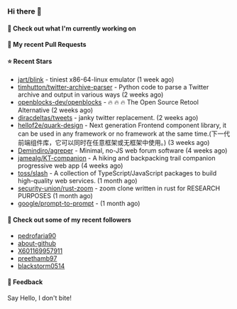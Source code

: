 ### Hi there 👋

#### 👷 Check out what I'm currently working on

#### 🔨 My recent Pull Requests


#### ⭐ Recent Stars

- [jart/blink](https://github.com/jart/blink) - tiniest x86-64-linux emulator (1 week ago)
- [timhutton/twitter-archive-parser](https://github.com/timhutton/twitter-archive-parser) - Python code to parse a Twitter archive and output in various ways (2 weeks ago)
- [openblocks-dev/openblocks](https://github.com/openblocks-dev/openblocks) - 🔥 🔥 🔥 The Open Source Retool Alternative (2 weeks ago)
- [diracdeltas/tweets](https://github.com/diracdeltas/tweets) - janky twitter replacement. (2 weeks ago)
- [hellof2e/quark-design](https://github.com/hellof2e/quark-design) - Next generation Frontend component library, it can be used in any framework or no framework at the same time.(下一代前端组件库，它可以同时在任意框架或无框架中使用。) (3 weeks ago)
- [Demindiro/agreper](https://github.com/Demindiro/agreper) - Minimal, no-JS web forum software (4 weeks ago)
- [jamealg/KT-companion](https://github.com/jamealg/KT-companion) - A hiking and backpacking trail companion progressive web app (4 weeks ago)
- [toss/slash](https://github.com/toss/slash) - A collection of TypeScript/JavaScript packages to build high-quality web services. (1 month ago)
- [security-union/rust-zoom](https://github.com/security-union/rust-zoom) - zoom clone written in rust for RESEARCH PURPOSES (1 month ago)
- [google/prompt-to-prompt](https://github.com/google/prompt-to-prompt) -  (1 month ago)

#### 👯 Check out some of my recent followers

- [pedrofaria90](https://github.com/pedrofaria90)
- [about-github](https://github.com/about-github)
- [X601169957911](https://github.com/X601169957911)
- [preethamb97](https://github.com/preethamb97)
- [blackstorm0514](https://github.com/blackstorm0514)

#### 💬 Feedback

Say Hello, I don't bite!